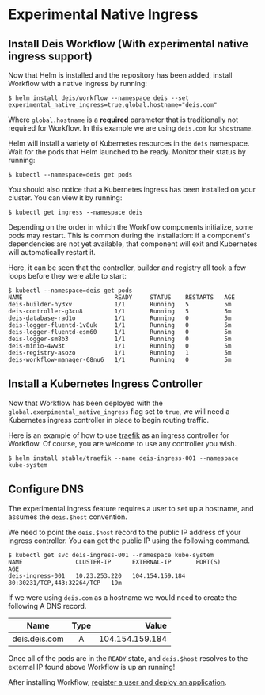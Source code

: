 # Experimental Native Ingress

## Install Deis Workflow (With experimental native ingress support)

Now that Helm is installed and the repository has been added, install Workflow with a native ingress by running:

```
$ helm install deis/workflow --namespace deis --set experimental_native_ingress=true,global.hostname="deis.com"
```

Where `global.hostname` is a **required** parameter that is traditionally not required for Workflow. In this example we are using `deis.com` for `$hostname`.


 
Helm will install a variety of Kubernetes resources in the `deis` namespace.
Wait for the pods that Helm launched to be ready. Monitor their status by running:

```
$ kubectl --namespace=deis get pods
```

You should also notice that a Kubernetes ingress has been installed on your cluster. You can view it by running:

```
$ kubectl get ingress --namespace deis
```


Depending on the order in which the Workflow components initialize, some pods may restart. This is common during the
installation: if a component's dependencies are not yet available, that component will exit and Kubernetes will
automatically restart it.

Here, it can be seen that the controller, builder and registry all took a few loops before they were able to start:

```
$ kubectl --namespace=deis get pods
NAME                          READY     STATUS    RESTARTS   AGE
deis-builder-hy3xv            1/1       Running   5          5m
deis-controller-g3cu8         1/1       Running   5          5m
deis-database-rad1o           1/1       Running   0          5m
deis-logger-fluentd-1v8uk     1/1       Running   0          5m
deis-logger-fluentd-esm60     1/1       Running   0          5m
deis-logger-sm8b3             1/1       Running   0          5m
deis-minio-4ww3t              1/1       Running   0          5m
deis-registry-asozo           1/1       Running   1          5m
deis-workflow-manager-68nu6   1/1       Running   0          5m
```

## Install a Kubernetes Ingress Controller

Now that Workflow has been deployed with the `global.exerpimental_native_ingress` flag set to `true`, we will need a Kubernetes ingress controller in place to begin routing traffic.

Here is an example of how to use [traefik](https://traefik.io/) as an ingress controller for Workflow. Of course, you are welcome to use any controller you wish.

```
$ helm install stable/traefik --name deis-ingress-001 --namespace kube-system
```

## Configure DNS

The experimental ingress feature requires a user to set up a hostname, and assumes the `deis.$host` convention.

We need to point the `deis.$host` record to the public IP address of your ingress controller. You can get the public IP using the following command.

```
$ kubectl get svc deis-ingress-001 --namespace kube-system
NAME               CLUSTER-IP      EXTERNAL-IP       PORT(S)                      AGE
deis-ingress-001   10.23.253.220   104.154.159.184   80:30231/TCP,443:32264/TCP   19m
```

If we were using `deis.com` as a hostname we would need to create the following A DNS record.

| Name              | Type          | Value           |
| ----------------- |:-------------:| ---------------:|
| deis.deis.com     | A             | 104.154.159.184 |


Once all of the pods are in the `READY` state, and `deis.$host` resolves to the external IP found above Workflow is up an running!

After installing Workflow, [register a user and deploy an application](../quickstart/deploy-an-app.md).
